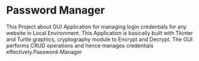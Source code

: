 # Password Manager
This Project about GUI Application for managing login credentials for any website in Local Environment.
This Application is basically built with Tkinter and Turtle graphics, cryptography module to Encrypt and Decrypt.
The GUI performs CRUD operations and hence manages credentials effectively.Password-Manager
